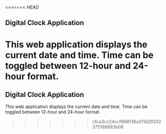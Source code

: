 <<<<<<< HEAD
## Digital Clock Application

This web application displays the current date and time.
Time can be toggled between 12-hour and 24-hour format.
=======
## Digital Clock Application

This web application displays the current date and time.
Time can be toggled between 12-hour and 24-hour format.
>>>>>>> cfca3cc24ccf868136a311d29202375198893b06
